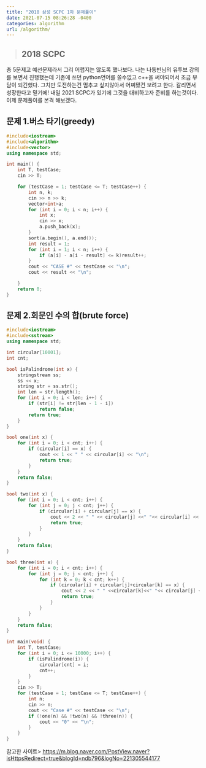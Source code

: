 ```yaml
---
title: "2018 삼성 SCPC 1차 문제풀이"
date: 2021-07-15 08:26:28 -0400
categories: algorithm
url: /algorithm/
---
```


> ## 2018 SCPC 
총 5문제고 예선문제라서 그리 어렵지는 않도록 했나보다. 나는 나동빈님의 유투브 강의를 보면서 진행했는데 기존에 쓰던 python언어를 쓸수없고 c++을 써야되어서 조금 부담이 되긴했다. 그치만 도전하는건 멈추고 싶지않아서
어찌됐건 보려고 한다. 갈리면서 성장한다고 믿기에! 내일 2021 SCPC가 있기에 그것을 대비하고자 준비를 하는것이다. 이제 문제풀이를 본격 해보겠다.


## 문제 1.버스 타기(greedy) 

```c++
#include<iostream>
#include<algorithm>
#include<vector>
using namespace std;

int main() {
	int T, testCase;
	cin >> T;

	for (testCase = 1; testCase <= T; testCase++) {
		int n, k;
		cin >> n >> k;
		vector<int>a;
		for (int i = 0; i < n; i++) {
			int x;
			cin >> x;
			a.push_back(x);
		}
		sort(a.begin(), a.end());
		int result = 1;
		for (int i = 1; i < n; i++) {
			if (a[i] - a[i - result] <= k)result++;
		}
		cout << "CASE #" << testCase << "\n";
		cout << result << "\n";

	}
	return 0;
}
```

## 문제 2.회문인 수의 합(brute force) 

```c++
#include<iostream>
#include<sstream>
using namespace std;

int circular[10001];
int cnt;

bool isPalindrome(int x) {
	stringstream ss;
	ss << x;
	string str = ss.str();
	int len = str.length();
	for (int i = 0; i < len; i++) {
		if (str[i] != str[len - 1 - i])
			return false;
		return true;
	}
}

bool one(int x) {
	for (int i = 0; i < cnt; i++) {
		if (circular[i] == x) {
			cout << 1 << " " << circular[i] << "\n";
			return true;
		}
	}
	return false;
}

bool two(int x) {
	for (int i = 0; i < cnt; i++) {
		for (int j = 0; j < cnt; j++) {
			if (circular[i] + circular[j] == x) {
				cout << 2 << " " << circular[j] <<" "<< circular[i] << "\n";
				return true;
			}
		}
	}
	return false;
}

bool three(int x) {
	for (int i = 0; i < cnt; i++) {
		for (int j = 0; j < cnt; j++) {
			for (int k = 0; k < cnt; k++) {
				if (circular[i] + circular[j]+circular[k] == x) {
					cout << 2 << " " <<circular[k]<<" "<< circular[j] << " " << circular[i] << "\n";
					return true;
				}
			}
		}
	}
	return false;
}

int main(void) {
	int T, testCase;
	for (int i = 0; i <= 10000; i++) {
		if (isPalindrome(i)) {
			circular[cnt] = i;
			cnt++;
		}
	}
	cin >> T;
	for (testCase = 1; testCase <= T; testCase++) {
		int n;
		cin >> n;
		cout << "Case #" << testCase << "\n";
		if (!one(n) && !two(n) && !three(n)) {
			cout << "0" << "\n";
		}
	}
}
```



참고한 사이트> https://m.blog.naver.com/PostView.naver?isHttpsRedirect=true&blogId=ndb796&logNo=221305544177


[jekyll-docs]: https://jekyllrb.com/docs/home
[jekyll-gh]:   https://github.com/jekyll/jekyll
[jekyll-talk]: https://talk.jekyllrb.com/

